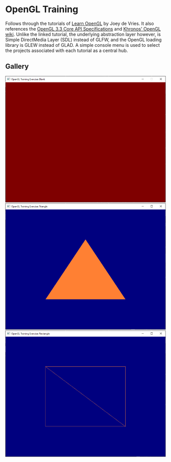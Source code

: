 # OpenGL Training

Follows through the tutorials of [Learn OpenGL](https://learnopengl.com/Introduction) by Joey de Vries. It also references the [OpenGL 3.3 Core API Specifications](https://www.khronos.org/registry/OpenGL/specs/gl/glspec33.core.pdf) and [Khronos' OpenGL wiki](https://www.khronos.org/opengl/wiki/). Unlike the linked tutorial, the underlying abstraction layer however, is Simple DirectMedia Layer (SDL) instead of GLFW, and the OpenGL loading library is GLEW instead of GLAD. A simple console menu is used to select the projects associated with each tutorial as a central hub.

## Gallery

![](Documentation/Images/Blank.png)
![](Documentation/Images/Triangle.png)
![](Documentation/Images/Rectangle.png)
